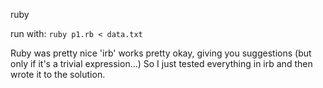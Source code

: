 ruby

run with: `ruby p1.rb < data.txt`

Ruby was pretty nice
'irb' works pretty okay, giving you suggestions (but only if it's a trivial expression...)
So I just tested everything in irb and then wrote it to the solution. 
